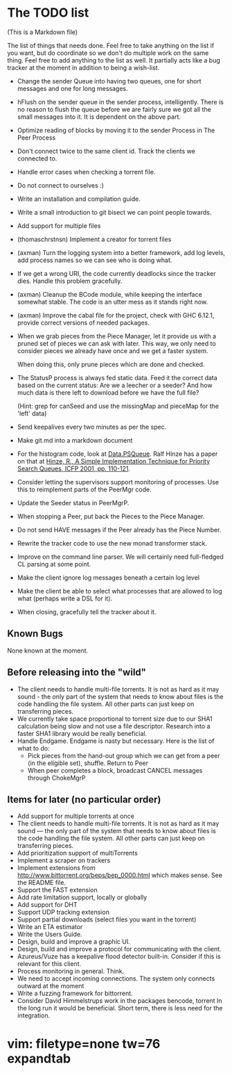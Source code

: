 The TODO list
=============

(This is a Markdown file)

The list of things that needs done. Feel free to take anything on the
list if you want, but do coordinate so we don't do multiple work on
the same thing. Feel free to add anything to the list as well. It
partially acts like a bug tracker at the moment in addition to being a
wish-list.

   - Change the sender Queue into having two queues, one for short
     messages and one for long messages.
   - hFlush on the sender queue in the sender process, intelligently.
     There is no reason to flush the queue before we are fairly sure
     we got all the small messages into it. It is dependent on the
     above part.
   - Optimize reading of blocks by moving it to the sender Process in
     The Peer Process
   - Don't connect twice to the same client id. Track the clients we
     connected to.
   - Handle error cases when checking a torrent file.
   - Do not connect to ourselves :)
   - Write an installation and compilation guide.
   - Write a small introduction to git bisect we can point people towards.
   - Add support for multiple files
   - (thomaschrstnsn) Implement a creator for torrent files
   - (axman) Turn the logging system into a better framework, add log levels,
     add process names so we can see who is doing what.
   - If we get a wrong URI, the code currently deadlocks since the tracker
     dies. Handle this problem gracefully.
   - (axman) Cleanup the BCode module, while keeping the interface somewhat
     stable. The code is an utter mess as it stands right now.
   - (axman) Improve the cabal file for the project, check with GHC 6.12.1,
     provide correct versions of needed packages.
   - When we grab pieces from the Piece Manager, let it provide us with a
     pruned set of pieces we can ask with later. This way, we only need to
     consider pieces we already have once and we get a faster system.

     When doing this, only prune pieces which are done and checked.

   - The StatusP process is always fed static data. Feed it the correct data
     based on the current status: Are we a leecher or a seeder? And how much
     data is there left to download before we have the full file?

     (Hint: grep for canSeed and use the missingMap and pieceMap for the 'left'
      data)
   - Send keepalives every two minutes as per the spec.
   - Make git.md into a markdown document
   - For the histogram code, look at
     [Data.PSQueue](http://hackage.haskell.org/packages/archive/PSQueue/1.1/doc/html/Data-PSQueue.html). Ralf
      Hinze has a paper on that at [Hinze, R., A Simple Implementation
     Technique for Priority Search Queues, ICFP 2001, pp. 110-121](http://citeseer.ist.psu.edu/hinze01simple.html).
   - Consider letting the supervisors support monitoring of processes. Use this to reimplement parts
     of the PeerMgr code.
   - Update the Seeder status in PeerMgrP.
   - When stopping a Peer, put back the Pieces to the Piece Manager.
   - Do not send HAVE messages if the Peer already has the Piece Number.
   - Rewrite the tracker code to use the new monad transformer stack.
   - Improve on the command line parser. We will certainly need full-fledged
     CL parsing at some point.
   - Make the client ignore log messages beneath a certain log level
   - Make the client be able to select what processes that are allowed to
     log what (perhaps write a DSL for it).
   - When closing, gracefully tell the tracker about it.

Known Bugs
----------

None known at the moment.

Before releasing into the "wild"
--------------------------------

   - The client needs to handle multi-file torrents. It is not as hard as
     it may sound - the only part of the system that needs to know about
     files is the code handling the file system. All other parts can just
     keep on transferring pieces.
   - We currently take space proportional to torrent size due to our SHA1
     calculation being slow and not use a file descriptor. Research into a
     faster SHA1 library would be really beneficial.
   - Handle Endgame. Endgame is nasty but necessary.
     Here is the list of what to do:
        * Pick pieces from the hand-out group which we can get from a peer
          (in the eligible set), shuffle. Return to Peer
        * When peer completes a block, broadcast CANCEL messages through
          ChokeMgrP

Items for later (no particular order)
-------------------------------------

   - Add support for multiple torrents at once
   - The client needs to handle multi-file torrents. It is not as hard as
     it may sound — the only part of the system that needs to know about
     files is the code handling the file system. All other parts can just
     keep on transferring pieces.
   - Add prioritization support of multiTorrents
   - Implement a scraper on trackers
   - Implement extensions from http://www.bittorrent.org/beps/bep_0000.html
     which makes sense. See the README file.
   - Support the FAST extension
   - Add rate limitation support, locally or globally
   - Add support for DHT
   - Support UDP tracking extension
   - Support partial downloads (select files you want in the torrent)
   - Write an ETA estimator
   - Write the Users Guide.
   - Design, build and improve a graphic UI.
   - Design, build and improve a protocol for communicating with the client.
   - Azureus/Vuze has a keepalive flood detector built-in. Consider if this
     is relevant for this client.
   - Process monitoring in general. Think.
   - We need to accept incoming connections. The system only connects
     outward at the moment
   - Write a fuzzing framework for bittorrent.
   - Consider David Himmelstrups work in the packages bencode, torrent
     In the long run it would be beneficial. Short term, there is less need
     for the integration.

# vim: filetype=none tw=76 expandtab
